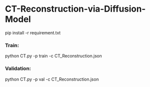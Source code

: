 # CT-Reconstruction-via-Diffusion-Model

pip install -r requirement.txt

### Train:
python CT.py -p train -c CT_Reconstruction.json

### Validation:
python CT.py -p val -c CT_Reconstruction.json
